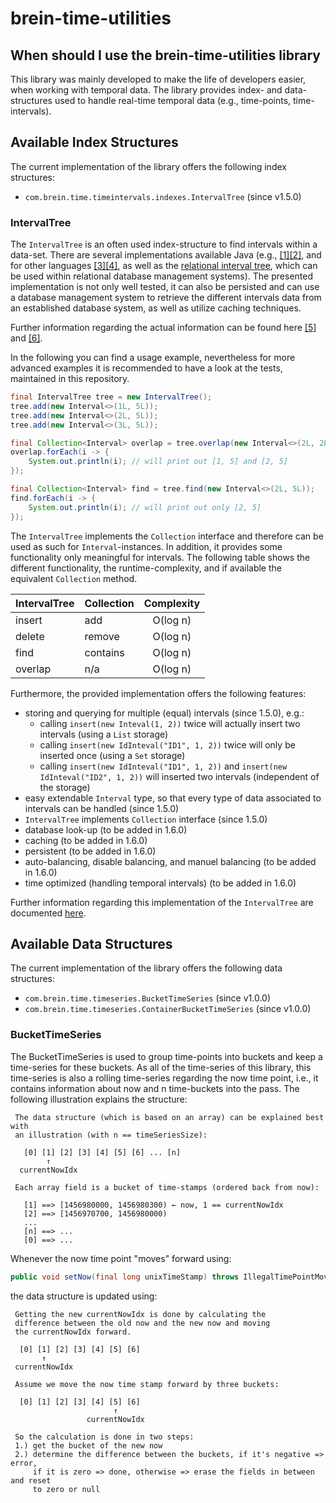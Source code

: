 # brein-time-utilities

## When should I use the brein-time-utilities library
This library was mainly developed to make the life of developers easier, when working with temporal data.
The library provides index- and data-structures used to handle real-time temporal data (e.g., time-points, time-intervals).

## Available Index Structures
The current implementation of the library offers the following index structures:
- `com.brein.time.timeintervals.indexes.IntervalTree` (since v1.5.0)

### IntervalTree
The `IntervalTree` is an often used index-structure to find intervals within a data-set. There 
are several implementations available Java (e.g., [[1]](https://github.com/kevinjdolan/intervaltree)[[2]](https://github.com/search?l=Java&p=1&q=intervaltree&type=Repositories&utf8=%E2%9C%93), and for 
other languages [[3]](https://github.com/chaimleib/intervaltree)[[4]](http://code.google.com/p/intervaltree/), 
as well as the [relational interval tree](http://blogs.solidq.com/en/sqlserver/static-relational-interval-tree/), 
which can be used within relational database management systems). The presented implementation 
is not only well tested, it can also be persisted and can use a database management system to retrieve the different 
intervals data from an established database system, as well as utilize caching techniques.

Further information regarding the actual information can be found here [[5]](http://www.geeksforgeeks.org/interval-tree/)
and [[6]](http://www.davismol.net/2016/02/07/data-structures-augmented-interval-tree-to-search-for-interval-overlapping/).

In the following you can find a usage example, nevertheless for more advanced examples it is recommended
to have a look at the tests, maintained in this repository.

```java
final IntervalTree tree = new IntervalTree();
tree.add(new Interval<>(1L, 5L));
tree.add(new Interval<>(2L, 5L));
tree.add(new Interval<>(3L, 5L));

final Collection<Interval> overlap = tree.overlap(new Interval<>(2L, 2L));
overlap.forEach(i -> {
    System.out.println(i); // will print out [1, 5] and [2, 5]
});

final Collection<Interval> find = tree.find(new Interval<>(2L, 5L));
find.forEach(i -> {
    System.out.println(i); // will print out only [2, 5]
});
```

The `IntervalTree` implements the `Collection` interface and therefore can be used as such for `Interval`-instances.
In addition, it provides some functionality only meaningful for intervals. The following table shows the different 
functionality, the runtime-complexity, and if available the equivalent `Collection` method.

| IntervalTree          |  Collection           |  Complexity  |
| --------------------- | --------------------- |:------------:|
| insert                | add                   | O(log n)     |
| delete                | remove                | O(log n)     |
| find                  | contains              | O(log n)     |
| overlap               | n/a                   | O(log n) |

Furthermore, the provided implementation offers the following features:

- storing and querying for multiple (equal) intervals (since 1.5.0), e.g.:
  - calling `insert(new Inteval(1, 2))` twice will actually insert two intervals (using a `List` storage)
  - calling `insert(new IdInteval("ID1", 1, 2))` twice will only be inserted once (using a `Set` storage)
  - calling `insert(new IdInteval("ID1", 1, 2))` and `insert(new IdInteval("ID2", 1, 2))` will inserted two intervals (independent of the storage)
- easy extendable `Interval` type, so that every type of data associated to intervals can be handled  (since 1.5.0)
- `IntervalTree` implements `Collection` interface (since 1.5.0)
- database look-up (to be added in 1.6.0)
- caching (to be added in 1.6.0)
- persistent (to be added in 1.6.0)
- auto-balancing, disable balancing, and manuel balancing (to be added in 1.6.0)
- time optimized (handling temporal intervals) (to be added in 1.6.0)

Further information regarding this implementation of the `IntervalTree` are documented [here](docs/README.md).

## Available Data Structures
The current implementation of the library offers the following data structures:
- `com.brein.time.timeseries.BucketTimeSeries` (since v1.0.0)
- `com.brein.time.timeseries.ContainerBucketTimeSeries` (since v1.0.0)

### BucketTimeSeries
The BucketTimeSeries is used to group time-points into buckets and keep a time-series
for these buckets. As all of the time-series of this library, this time-series is also
a rolling time-series regarding the now time point, i.e., it contains information about
now and n time-buckets into the pass. The following illustration explains the structure:

```
 The data structure (which is based on an array) can be explained best with
 an illustration (with n == timeSeriesSize):

   [0] [1] [2] [3] [4] [5] [6] ... [n]
        ↑
  currentNowIdx

 Each array field is a bucket of time-stamps (ordered back from now):

   [1] ==> [1456980000, 1456980300) ← now, 1 == currentNowIdx
   [2] ==> [1456970700, 1456980000)
   ...
   [n] ==> ...
   [0] ==> ...
```

Whenever the now time point "moves" forward using:

```java
public void setNow(final long unixTimeStamp) throws IllegalTimePointMovement
```

the data structure is updated using:

```
 Getting the new currentNowIdx is done by calculating the
 difference between the old now and the new now and moving
 the currentNowIdx forward.

  [0] [1] [2] [3] [4] [5] [6]
       ↑
 currentNowIdx

 Assume we move the now time stamp forward by three buckets:

  [0] [1] [2] [3] [4] [5] [6]
                       ↑
                 currentNowIdx

 So the calculation is done in two steps:
 1.) get the bucket of the new now
 2.) determine the difference between the buckets, if it's negative => error,
     if it is zero => done, otherwise => erase the fields in between and reset
     to zero or null
```
